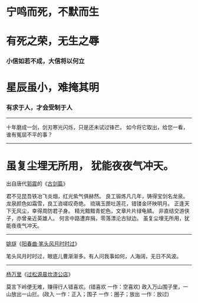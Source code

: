 # 宁鸣而死，不默而生

# 有死之荣，无生之辱

### 小信如若不成，大信将以何立

# 星辰虽小，难掩其明

### 有求于人，才会受制于人

---

十年磨成一剑，剑刃寒光闪烁，只是还未试过锋芒。
如今将它取出，给您一看，谁有冤屈不平的事？

---

# 虽复尘埋无所用， 犹能夜夜气冲天。

出自唐代[郭震](https://www.gushiwen.cn/authorv_6ac5844314d6.aspx)的《[古剑篇](https://www.gushiwen.cn/shiwenv_30239239f544.aspx)》

君不见昆吾铁冶飞炎烟，红光紫气俱赫然。
良工锻炼凡几年，铸得宝剑名龙泉。
龙泉颜色如霜雪，良工咨嗟叹奇绝。
琉璃玉匣吐莲花，错镂金环映明月。
正逢天下无风尘，幸得周防君子身。
精光黯黯青蛇色，文章片片绿龟鳞。
非直结交游侠子，亦曾亲近英雄人。
何言中路遭弃捐，零落漂沦古狱边。
虽复尘埋无所用，犹能夜夜气冲天。

---

[姚燧](https://www.gushiwen.cn/authorv_bcfcb88b9a23.aspx)《[阳春曲·笔头风月时时过](https://www.gushiwen.cn/shiwenv_100bb2ac3db8.aspx)》

笔头风月时时过，眼底儿曹渐渐多。有人问我事如何，人海阔，无日不风波。

---



[杨万里](https://www.gushiwen.cn/authorv_677ad0bb97e7.aspx)《[过松源晨炊漆公店](https://www.gushiwen.cn/shiwenv_9b06cd24ed3a.aspx)》

莫言下岭便无难，赚得行人错喜欢。(错喜欢 一作：空喜欢)
政入万山围子里，一山放出一山拦。(政入 一作：正入；围子 一作：圈子；放出 一作：放过)
